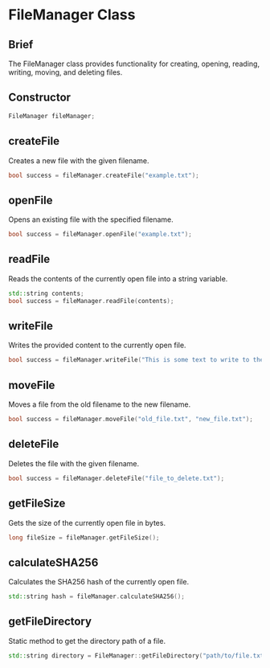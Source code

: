 # FileManager Class

## Brief

The FileManager class provides functionality for creating, opening, reading, writing, moving, and deleting files.

## Constructor

```cpp
FileManager fileManager;
```

## createFile

Creates a new file with the given filename.

```cpp
bool success = fileManager.createFile("example.txt");
```

## openFile

Opens an existing file with the specified filename.

```cpp
bool success = fileManager.openFile("example.txt");
```

## readFile

Reads the contents of the currently open file into a string variable.

```cpp
std::string contents;
bool success = fileManager.readFile(contents);
```

## writeFile

Writes the provided content to the currently open file.

```cpp
bool success = fileManager.writeFile("This is some text to write to the file.");
```

## moveFile

Moves a file from the old filename to the new filename.

```cpp
bool success = fileManager.moveFile("old_file.txt", "new_file.txt");
```

## deleteFile

Deletes the file with the given filename.

```cpp
bool success = fileManager.deleteFile("file_to_delete.txt");
```

## getFileSize

Gets the size of the currently open file in bytes.

```cpp
long fileSize = fileManager.getFileSize();
```

## calculateSHA256

Calculates the SHA256 hash of the currently open file.

```cpp
std::string hash = fileManager.calculateSHA256();
```

## getFileDirectory

Static method to get the directory path of a file.

```cpp
std::string directory = FileManager::getFileDirectory("path/to/file.txt");
```
